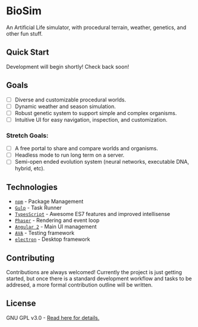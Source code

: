# BioSim

An Artificial Life simulator, with procedural terrain, weather, genetics, and other fun stuff.

## Quick Start

Development will begin shortly! Check back soon!

## Goals

 - [ ] Diverse and customizable procedural worlds.
 - [ ] Dynamic weather and season simulation.
 - [ ] Robust genetic system to support simple and complex organisms.
 - [ ] Intuitive UI for easy navigation, inspection, and customization.
 
### Stretch Goals:
 
 - [ ] A free portal to share and compare worlds and organisms.
 - [ ] Headless mode to run long term on a server.
 - [ ] Semi-open ended evolution system (neural networks, executable DNA, hybrid, etc).

## Technologies

 - [`npm`](https://github.com/npm/npm) - Package Management
 - [`Gulp`](https://github.com/gulpjs/gulp) - Task Runner
 - [`TypesScript`](https://github.com/Microsoft/TypeScript) - Awesome ES7 features and improved intellisense
 - [`Phaser`](https://github.com/photonstorm/phaser) - Rendering and event loop
 - [`Angular 2`](https://github.com/angular/angular) - Main UI management
 - [`AVA`](https://github.com/avajs/ava) - Testing framework
 - [`electron`](https://github.com/electron/electron) - Desktop framework

## Contributing

Contributions are always welcomed! Currently the project is just getting started, but once there is a standard development workflow and tasks to be addresed, a more formal contribution outline will be written.

## License

GNU GPL v3.0 -  [Read here for details.](https://github.com/JimmyBoh/bio-sim/blob/master/LICENSE)
